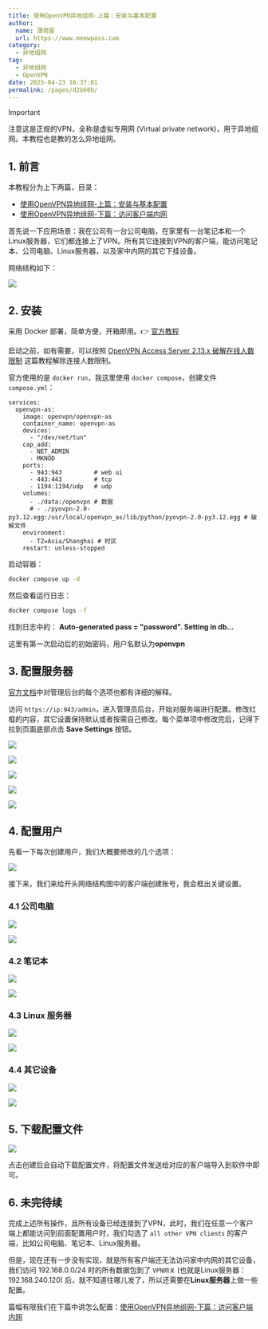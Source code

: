 ```yaml
---
title: 使用OpenVPN异地组网-上篇：安装与基本配置
author:
  name: 薄荷屋
  url: https://www.meowpass.com
category:
  - 异地组网
tag:
  - 异地组网
  - OpenVPN
date: 2025-04-23 16:37:01
permalink: /pages/d2b60b/
---
```




> [!IMPORTANT]
>
> 注意这是正规的VPN，全称是虚拟专用网 (Virtual private network)，用于异地组网。本教程也是教的怎么异地组网。

## 1. 前言

本教程分为上下两篇，目录：

- [使用OpenVPN异地组网-上篇：安装与基本配置](/pages/d2b60b/)
- [使用OpenVPN异地组网-下篇：访问客户端内网](/pages/9a1573/)

首先说一下应用场景：我在公司有一台公司电脑，在家里有一台笔记本和一个Linux服务器，它们都连接上了VPN。所有其它连接到VPN的客户端，能访问笔记本、公司电脑、Linux服务器，以及家中内网的其它下挂设备。

网络结构如下：

![](/assets/page-img/2025/20250423/network.svg)

## 2. 安装

采用 Docker 部署，简单方便，开箱即用。👉 [官方教程](https://openvpn.net/as-docs/docker.html)

启动之前，如有需要，可以按照 [OpenVPN Access Server 2.13.x 破解在线人数限制](https://6xyun.cn/article/openvpn-access-server-crack) 这篇教程解除连接人数限制。

官方使用的是 `docker run`，我这里使用 `docker compose`，创建文件`compose.yml`：

```
services:
  openvpn-as:
    image: openvpn/openvpn-as
    container_name: openvpn-as
    devices:
      - "/dev/net/tun"
    cap_add:
      - NET_ADMIN
      - MKNOD
    ports:
      - 943:943         # web ui
      - 443:443         # tcp
      - 1194:1194/udp   # udp
    volumes:
      - ./data:/openvpn # 数据
      # - ./pyovpn-2.0-py3.12.egg:/usr/local/openvpn_as/lib/python/pyovpn-2.0-py3.12.egg # 破解文件
    environment:
      - TZ=Asia/Shanghai # 时区
    restart: unless-stopped
```

启动容器：

```bash
docker compose up -d
```

然后查看运行日志：

```bash
docker compose logs -f
```

找到日志中的： **Auto-generated pass = "password". Setting in db...** 

这里有第一次启动后的初始密码，用户名默认为**openvpn**

## 3. 配置服务器

[官方文档](https://openvpn.net/as-docs/admin-web-ui-user-manual.html)中对管理后台的每个选项也都有详细的解释。

访问 `https://ip:943/admin`，进入管理员后台，开始对服务端进行配置。修改红框的内容，其它设置保持默认或者按需自己修改。每个菜单项中修改完后，记得下拉到页面底部点击 **Save Settings** 按钮。

![](/assets/page-img/2025/20250423/1.webp)

![](/assets/page-img/2025/20250423/2.webp)

![](/assets/page-img/2025/20250423/3.webp)

![](/assets/page-img/2025/20250423/4.webp)

![](/assets/page-img/2025/20250423/5.webp)

## 4. 配置用户

先看一下每次创建用户，我们大概要修改的几个选项：

![](/assets/page-img/2025/20250423/6.webp)

接下来，我们来给开头网络结构图中的客户端创建账号，我会框出关键设置。

### 4.1 公司电脑

![](/assets/page-img/2025/20250423/7.webp)

![](/assets/page-img/2025/20250423/8.webp)

### 4.2 笔记本

![](/assets/page-img/2025/20250423/9.webp)

![](/assets/page-img/2025/20250423/10.webp)

### 4.3 Linux 服务器

![](/assets/page-img/2025/20250423/11.webp)

![](/assets/page-img/2025/20250423/12.webp)

### 4.4 其它设备

![](/assets/page-img/2025/20250423/13.webp)

![](/assets/page-img/2025/20250423/14.webp)

## 5. 下载配置文件

![](/assets/page-img/2025/20250423/15.webp)

点击创建后会自动下载配置文件，将配置文件发送给对应的客户端导入到软件中即可。

## 6. 未完待续

完成上述所有操作，且所有设备已经连接到了VPN，此时，我们在任意一个客户端上都能访问到前面配置用户时，我们勾选了 `all other VPN clients` 的客户端，比如公司电脑、笔记本、Linux服务器。

但是，现在还有一步没有实现，就是所有客户端还无法访问家中内网的其它设备，我们访问 192.168.0.0/24 时的所有数据包到了 `VPN网关` (也就是Linux服务器：192.168.240.120) 后，就不知道往哪儿发了，所以还需要在**Linux服务器**上做一些配置。

篇幅有限我们在下篇中讲怎么配置：[使用OpenVPN异地组网-下篇：访问客户端内网](/pages/9a1573/)

